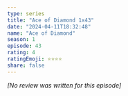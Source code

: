 ```yaml
---
type: series
title: "Ace of Diamond 1x43"
date: "2024-04-11T18:32:48"
name: "Ace of Diamond"
season: 1
episode: 43
rating: 4
ratingEmoji: ⭐️⭐️⭐️⭐️
share: false
---
```


_[No review was written for this episode]_
